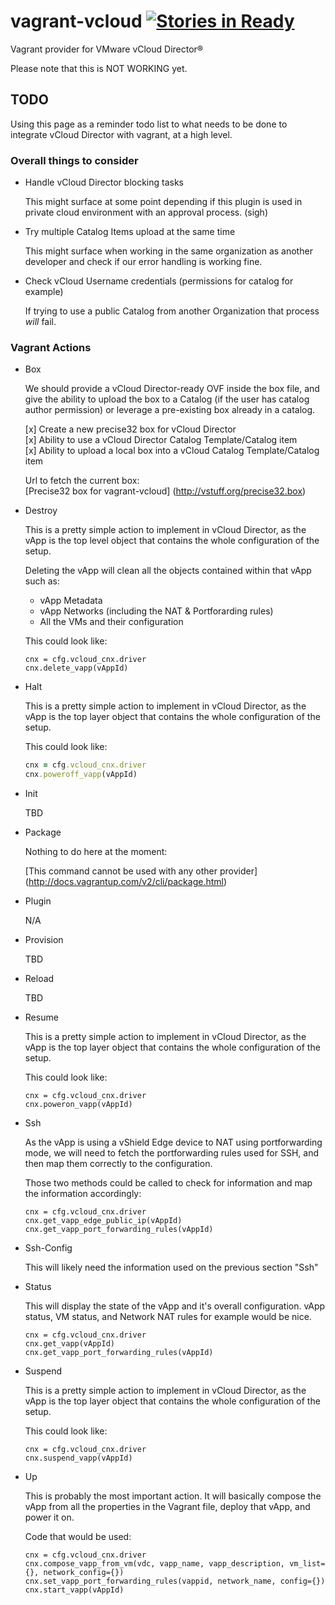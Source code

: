 # vagrant-vcloud [![Stories in Ready](http://badge.waffle.io/frapposelli/vagrant-vcloud.png)](http://waffle.io/frapposelli/vagrant-vcloud)  

Vagrant provider for VMware vCloud Director®

Please note that this is NOT WORKING yet.

## TODO ##

Using this page as a reminder todo list to what needs to be done to integrate
vCloud Director with vagrant, at a high level.

### Overall things to consider ###

*   Handle vCloud Director blocking tasks

    This might surface at some point depending if this plugin is used in private 
    cloud environment with an approval process. (sigh)

*   Try multiple Catalog Items upload at the same time

    This might surface when working in the same organization as another developer
    and check if our error handling is working fine.

*   Check vCloud Username credentials (permissions for catalog for example)
    
    If trying to use a public Catalog from another Organization that process
    *will* fail.

### Vagrant Actions ###

*   Box

    We should provide a vCloud Director-ready OVF inside the box file, 
    and give the ability to upload the box to a Catalog 
    (if the user has catalog author permission) or leverage a pre-existing box 
    already in a catalog.

    [x] Create a new precise32 box for vCloud Director   
    [x] Ability to use a vCloud Director Catalog Template/Catalog item  
    [x] Ability to upload a local box into a vCloud Catalog Template/Catalog item  

    Url to fetch the current box:  
    [Precise32 box for vagrant-vcloud] (http://vstuff.org/precise32.box)

*   Destroy
    
    This is a pretty simple action to implement in vCloud Director, as the vApp 
    is the top level object that contains the whole configuration of the setup.

    Deleting the vApp will clean all the objects contained within that vApp
    such as:
    *   vApp Metadata
    *   vApp Networks (including the NAT & Portforarding rules)
    *   All the VMs and their configuration

    This could look like:

    `cnx = cfg.vcloud_cnx.driver`  
    `cnx.delete_vapp(vAppId)`  

*   Halt

    This is a pretty simple action to implement in vCloud Director, as the vApp
    is the top layer object that contains the whole configuration of the setup.

    This could look like:
    ```ruby
    cnx = cfg.vcloud_cnx.driver  
    cnx.poweroff_vapp(vAppId)    
     ```

*   Init
    
    TBD

*   Package

    Nothing to do here at the moment:

    [This command cannot be used with any other provider] (http://docs.vagrantup.com/v2/cli/package.html)

*   Plugin

    N/A

*   Provision

    TBD

*   Reload

    TBD

*   Resume

    This is a pretty simple action to implement in vCloud Director, as the vApp
    is the top layer object that contains the whole configuration of the setup.

    This could look like:

    `cnx = cfg.vcloud_cnx.driver`  
    `cnx.poweron_vapp(vAppId)`  

*   Ssh

    As the vApp is using a vShield Edge device to NAT using portforwarding mode,
    we will need to fetch the portforwarding rules used for SSH, and then map 
    them correctly to the configuration.

    Those two methods could be called to check for information and map the 
    information accordingly:

    `cnx = cfg.vcloud_cnx.driver`  
    `cnx.get_vapp_edge_public_ip(vAppId)`  
    `cnx.get_vapp_port_forwarding_rules(vAppId)`  


*   Ssh-Config

    This will likely need the information used on the previous section "Ssh"

*   Status

    This will display the state of the vApp and it's overall configuration.
    vApp status, VM status, and Network NAT rules for example would be nice.

    `cnx = cfg.vcloud_cnx.driver`  
    `cnx.get_vapp(vAppId)`  
    `cnx.get_vapp_port_forwarding_rules(vAppId)`  

*   Suspend

    This is a pretty simple action to implement in vCloud Director, as the vApp
    is the top layer object that contains the whole configuration of the setup.

    This could look like:

    `cnx = cfg.vcloud_cnx.driver`  
    `cnx.suspend_vapp(vAppId)`  

*   Up

    This is probably the most important action.
    It will basically compose the vApp from all the properties in the Vagrant 
    file, deploy that vApp, and power it on.

    Code that would be used:

    `cnx = cfg.vcloud_cnx.driver`  
    `cnx.compose_vapp_from_vm(vdc, vapp_name, vapp_description, vm_list={}, network_config={})`  
    `cnx.set_vapp_port_forwarding_rules(vappid, network_name, config={})`       
    `cnx.start_vapp(vAppId)`  
